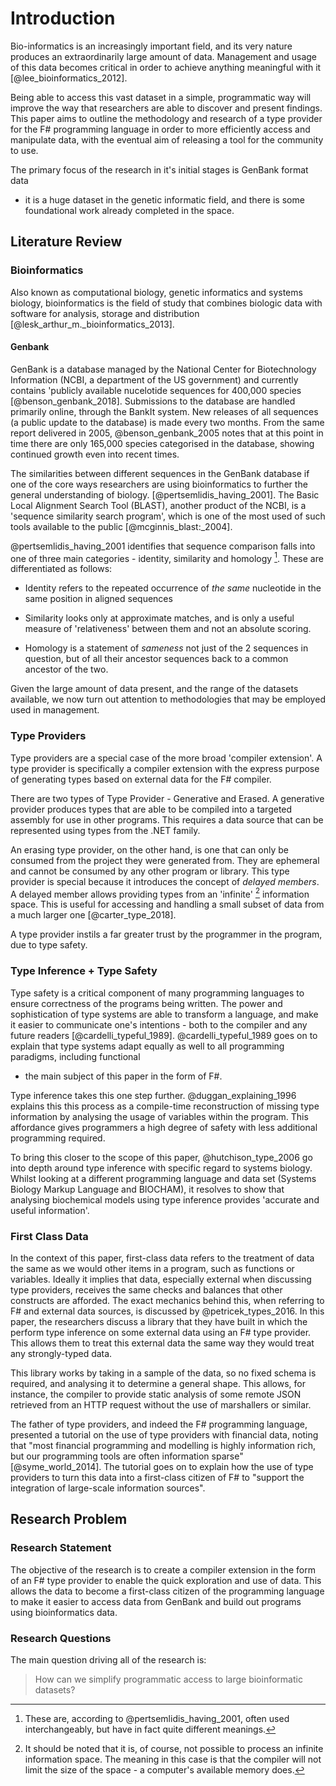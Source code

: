 # Introduction

Bio-informatics is an increasingly important field, and its very nature produces
an extraordinarily large amount of data. Management and usage of this data
becomes critical in order to achieve anything meaningful with it
[@lee_bioinformatics_2012].

Being able to access this vast dataset in a simple, programmatic way will
improve the way that researchers are able to discover and present findings.
This paper aims to outline the methodology and research of a type provider for
the F# programming language in order to more efficiently access and manipulate
data, with the eventual aim of releasing a tool for the community to use.

The primary focus of the research in it's initial stages is GenBank format data
- it is a huge dataset in the genetic informatic field, and there is some
  foundational work already completed in the space.

## Literature Review

### Bioinformatics

Also known as computational biology, genetic informatics and systems biology,
bioinformatics is the field of study that combines biologic data with software
for analysis, storage and distribution [@lesk_arthur_m._bioinformatics_2013].

#### Genbank

GenBank is a database managed by the National Center for Biotechnology
Information (NCBI, a department of the US government) and currently contains
'publicly available nucelotide sequences for 400,000 species
[@benson_genbank_2018]. Submissions to the database are handled primarily
online, through the BankIt system. New releases of all sequences (a public
update to the database) is made every two months. From the same report delivered
in 2005, @benson_genbank_2005 notes that at this point in time there are only
165,000 species categorised in the database, showing continued growth even into
recent times.

The similarities between different sequences in the GenBank database if one of
the core ways researchers are using bioinformatics to further the general
understanding of biology. [@pertsemlidis_having_2001]. The Basic Local Alignment
Search Tool (BLAST), another product of the NCBI, is a 'sequence similarity
search program', which is one of the most used of such tools available to the
public [@mcginnis_blast:_2004].

@pertsemlidis_having_2001 identifies that sequence comparison falls into one of
three main categories - identity, similarity and homology [^2]. These are
differentiated as follows:

- Identity refers to the repeated occurrence of *the same* nucleotide in the
  same position in aligned sequences

- Similarity looks only at approximate matches, and is only a useful measure of
  'relativeness' between them and not an absolute scoring.

- Homology is a statement of *sameness* not just of the 2 sequences in question,
  but of all their ancestor sequences back to a common ancestor of the two.

[^2]: These are, according to @pertsemlidis_having_2001, often used
interchangeably, but have in fact quite different meanings.

Given the large amount of data present, and the range of the datasets available,
we now turn out attention to methodologies that may be employed used in
management.

### Type Providers

Type providers are a special case of the more broad 'compiler extension'. A type
provider is specifically a compiler extension with the express purpose of
generating types based on external data for the F# compiler.

There are two types of Type Provider - Generative and Erased. A generative
provider produces types that are able to be compiled into a targeted assembly
for use in other programs. This requires a data source that can be represented
using types from the .NET family.

An erasing type provider, on the other hand, is one that can only be consumed
from the project they were generated from. They are ephemeral and cannot be
consumed by any other program or library. This type provider is special because
it introduces the concept of *delayed members*. A delayed member allows
providing types from an 'infinite' [^1] information space. This is useful for
accessing and handling a small subset of data from a much larger one
[@carter_type_2018].

[^1]: It should be noted that it is, of course, not possible to process an
infinite information space. The meaning in this case is that the compiler will
not limit the size of the space - a computer's available memory does.

A type provider instils a far greater trust by the programmer in the program,
due to type safety.

### Type Inference + Type Safety

Type safety is a critical component of many programming languages to ensure
correctness of the programs being written.  The power and sophistication of type
systems are able to transform a language, and make it easier to communicate
one's intentions - both to the compiler and any future readers
[@cardelli_typeful_1989]. @cardelli_typeful_1989 goes on to explain that type
systems adapt equally as well to all programming paradigms, including functional
- the main subject of this paper in the form of F#.

Type inference takes this one step further.
@duggan_explaining_1996 explains this this process as a compile-time
reconstruction of missing type information by analysing the usage of variables
within the program.  This affordance gives programmers a high degree of safety
with less additional programming required.

To bring this closer to the scope of this paper, @hutchison_type_2006 go into
depth around type inference with specific regard to systems biology. Whilst
looking at a different programming language and data set (Systems Biology Markup
Language and BIOCHAM), it resolves to show that analysing biochemical models
using type inference provides 'accurate and useful information'.

### First Class Data

In the context of this paper, first-class data refers to the treatment of data
the same as we would other items in a program, such as functions or variables.
Ideally it implies that data, especially external when discussing type
providers, receives the same checks and balances that other constructs are
afforded. The exact mechanics behind this, when referring to F# and external
data sources, is discussed by @petricek_types_2016. In this paper, the
researchers discuss a library that they have built in which the perform type
inference on some external data using an F# type provider. This allows them to
treat this external data the same way they would treat any strongly-typed data.

This library works by taking in a sample of the data, so no fixed schema is
required, and analysing it to determine a general shape. This allows, for
instance, the compiler to provide static analysis of some remote JSON retrieved
from an HTTP request without the use of marshallers or similar.

The father of type providers, and indeed the F# programming language, presented
a tutorial on the use of type providers with financial data, noting that "most
financial programming and modelling is highly information rich, but our
programming tools are often information sparse" [@syme_world_2014]. The tutorial
goes on to explain how the use of type providers to turn this data into a
first-class citizen of F# to "support the integration of large-scale information
sources".

## Research Problem

### Research Statement

The objective of the research is to create a compiler extension in the form of
an F# type provider to enable the quick exploration and use of data. This allows
the data to become a first-class citizen of the programming language to make it
easier to access data from GenBank and build out programs using bioinformatics
data.

### Research Questions

The main question driving all of the research is:

> How can we simplify programmatic access to large bioinformatic datasets?
